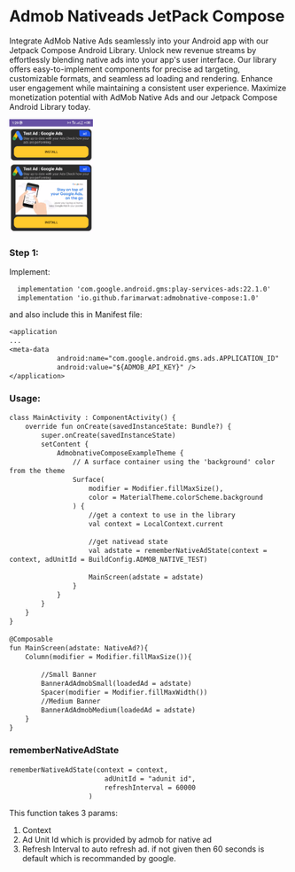 # Admob Nativeads JetPack Compose
Integrate AdMob Native Ads seamlessly into your Android app with our Jetpack Compose Android Library. Unlock new revenue streams by effortlessly blending native ads into your app's user interface. Our library offers easy-to-implement components for precise ad targeting, customizable formats, and seamless ad loading and rendering. Enhance user engagement while maintaining a consistent user experience. Maximize monetization potential with AdMob Native Ads and our Jetpack Compose Android Library today.

<img src="https://github.com/farimarwat/admob_nativeads_compose/blob/main/demo.png" width="30%" height="30%"/>


### Step 1: 
Implement:
```
  implementation 'com.google.android.gms:play-services-ads:22.1.0'
  implementation 'io.github.farimarwat:admobnative-compose:1.0'
```
and also include this in Manifest file:
```
<application
...
<meta-data
            android:name="com.google.android.gms.ads.APPLICATION_ID"
            android:value="${ADMOB_API_KEY}" />
</application>
```

### Usage:
```
class MainActivity : ComponentActivity() {
    override fun onCreate(savedInstanceState: Bundle?) {
        super.onCreate(savedInstanceState)
        setContent {
            AdmobnativeComposeExampleTheme {
                // A surface container using the 'background' color from the theme
                Surface(
                    modifier = Modifier.fillMaxSize(),
                    color = MaterialTheme.colorScheme.background
                ) {
                    //get a context to use in the library
                    val context = LocalContext.current

                    //get nativead state
                    val adstate = rememberNativeAdState(context = context, adUnitId = BuildConfig.ADMOB_NATIVE_TEST)

                    MainScreen(adstate = adstate)
                }
            }
        }
    }
}

@Composable
fun MainScreen(adstate: NativeAd?){
    Column(modifier = Modifier.fillMaxSize()){

        //Small Banner
        BannerAdAdmobSmall(loadedAd = adstate)
        Spacer(modifier = Modifier.fillMaxWidth())
        //Medium Banner
        BannerAdAdmobMedium(loadedAd = adstate)
    }
}
```

### rememberNativeAdState
```
rememberNativeAdState(context = context,
                        adUnitId = "adunit id", 
                        refreshInterval = 60000 
                    )
```

This function takes 3 params:
1. Context
2. Ad Unit Id which is provided by admob for native ad
3. Refresh Interval to auto refresh ad. if not given then 60 seconds is default which is recommanded by google.
